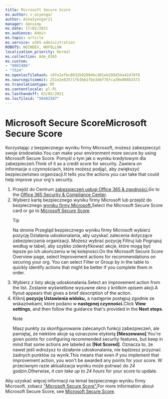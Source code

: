 ```yaml
---
title: Microsoft Secure Score
ms.author: v-aiyengar
author: AshaIyengar21
manager: dansimp
ms.date: 17/02/2021
ms.audience: Admin
ms.topic: article
ms.service: o365-administration
ROBOTS: NOINDEX, NOFOLLOW
localization_priority: Normal
ms.collection: Adm_O365
ms.custom:
- "9002486"
- "7524"
ms.openlocfilehash: c8fe2efbc8832b02004bcd01eb289d54a42d78f8
ms.sourcegitcommit: 251e2e82571fb3bb1fbe3dbf7bfca30e004b3373
ms.translationtype: MT
ms.contentlocale: pl-PL
ms.lasthandoff: 03/05/2021
ms.locfileid: "50482587"
---
```

# <a name="microsoft-secure-score"></a><span data-ttu-id="2f3e6-102">Microsoft Secure Score</span><span class="sxs-lookup"><span data-stu-id="2f3e6-102">Microsoft Secure Score</span></span>

<span data-ttu-id="2f3e6-103">Korzystając z bezpiecznego wyniku firmy Microsoft, możesz zabezpieczyć swoje środowisko.</span><span class="sxs-lookup"><span data-stu-id="2f3e6-103">You can make your environment more secure by using Microsoft Secure Score.</span></span> <span data-ttu-id="2f3e6-104">Pomyśl o tym jak o wyniku kredytowym dla zabezpieczeń.</span><span class="sxs-lookup"><span data-stu-id="2f3e6-104">Think of it as a credit score for security.</span></span> <span data-ttu-id="2f3e6-105">Zawiera on informacje o czynnościach, które możesz podjąć, aby zwiększyć bezpieczeństwo organizacji.</span><span class="sxs-lookup"><span data-stu-id="2f3e6-105">It tells you the actions you can take that could help improve your org's security.</span></span>

1. <span data-ttu-id="2f3e6-106">Przejdź do Centrum [zabezpieczeń usługi Office 365 & zgodności.](https://go.microsoft.com/fwlink/p/?linkid=2077143)</span><span class="sxs-lookup"><span data-stu-id="2f3e6-106">Go to the [Office 365 Security & Compliance Center](https://go.microsoft.com/fwlink/p/?linkid=2077143).</span></span>
1. <span data-ttu-id="2f3e6-107">Wybierz kartę bezpiecznego wyniku firmy Microsoft lub przejdź do bezpiecznego [wyniku firmy Microsoft.](https://go.microsoft.com/fwlink/?linkid=2099589)</span><span class="sxs-lookup"><span data-stu-id="2f3e6-107">Select the Microsoft Secure Score card or go to [Microsoft Secure Score](https://go.microsoft.com/fwlink/?linkid=2099589).</span></span>
    > [!TIP]
    >  <span data-ttu-id="2f3e6-108">Na stronie Przegląd bezpiecznego wyniku firmy Microsoft wybierz pozycję Działania udoskonalania, aby uzyskać zalecenia dotyczące zabezpieczania organizacji. Możesz wybrać pozycję Filtruj lub Pogrupuj według w tabeli, aby szybko zidentyfikować akcje, które mogą być lepsze po ich ukończeniu w tej kolejności.</span><span class="sxs-lookup"><span data-stu-id="2f3e6-108">On the Microsoft Secure Score Overview page, select Improvement actions for recommendations on securing your org. You can select Filter or Group by in the table to quickly identify actions that might be better if you complete them in order.</span></span>
1. <span data-ttu-id="2f3e6-109">Wybierz z listy akcję udoskonalania.</span><span class="sxs-lookup"><span data-stu-id="2f3e6-109">Select an improvement action from the list.</span></span> <span data-ttu-id="2f3e6-110">Zostanie wyświetlone wysuwne okno z krótkim opisem akcji.</span><span class="sxs-lookup"><span data-stu-id="2f3e6-110">A flyout appears that gives a brief description of the action.</span></span>
1. <span data-ttu-id="2f3e6-111">Kliknij **pozycję Ustawienia widoku,** a następnie postępuj zgodnie ze wskazówkami, które podano w **następnej czynności.**</span><span class="sxs-lookup"><span data-stu-id="2f3e6-111">Click **View settings**, and then follow the guidance that's provided in the **Next steps**.</span></span>
    > [!NOTE]
    > <span data-ttu-id="2f3e6-112">Masz punkty za skonfigurowanie zalecanych funkcji zabezpieczeń, ale pamiętaj, że niektóre akcje są oznaczone etykietą **[Nieszewano]**.</span><span class="sxs-lookup"><span data-stu-id="2f3e6-112">You're given points for configuring recommended security features, but keep in mind that some actions are labeled as **[Not Scored]**.</span></span> <span data-ttu-id="2f3e6-113">Oznacza to, że nawet jeśli wdrożysz to działanie udoskonalania, nie będziesz przyznać żadnych punktów za wynik.</span><span class="sxs-lookup"><span data-stu-id="2f3e6-113">This means that even if you implement that improvement action, you won't be awarded any points for your score.</span></span> <span data-ttu-id="2f3e6-114">W przeciwnym razie aktualizacja wyniku może potrwać do *24* godzin.</span><span class="sxs-lookup"><span data-stu-id="2f3e6-114">Otherwise, *it can take up to 24 hours* for your score to update.</span></span>

<span data-ttu-id="2f3e6-115">Aby uzyskać więcej informacji na temat bezpiecznego wyniku firmy Microsoft, zobacz ["Microsoft Secure Score".](https://go.microsoft.com/fwlink/?linkid=2103077)</span><span class="sxs-lookup"><span data-stu-id="2f3e6-115">For more information about Microsoft Secure Score, see [Microsoft Secure Score](https://go.microsoft.com/fwlink/?linkid=2103077).</span></span>